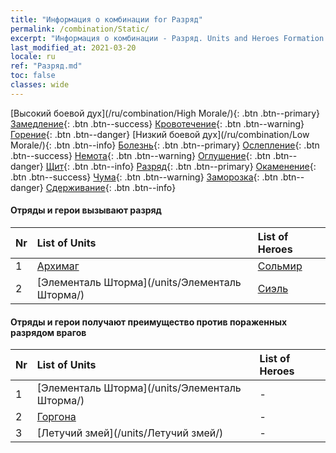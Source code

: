 ```yaml
---
title: "Информация о комбинации for Разряд"
permalink: /combination/Static/
excerpt: "Информация о комбинации - Разряд. Units and Heroes Formation."
last_modified_at: 2021-03-20
locale: ru
ref: "Разряд.md"
toc: false
classes: wide
---
```


  [Высокий боевой дух](/ru/combination/High Morale/){: .btn .btn--primary} [Замедление](/ru/combination/Slow/){: .btn .btn--success} [Кровотечение](/ru/combination/Bleeding/){: .btn .btn--warning} [Горение](/ru/combination/Burning/){: .btn .btn--danger} [Низкий боевой дух](/ru/combination/Low Morale/){: .btn .btn--info} [Болезнь](/ru/combination/Disease/){: .btn .btn--primary} [Ослепление](/ru/combination/Blind/){: .btn .btn--success} [Немота](/ru/combination/Silence/){: .btn .btn--warning} [Оглушение](/ru/combination/Stun/){: .btn .btn--danger} [Щит](/ru/combination/Shield/){: .btn .btn--info} [Разряд](/ru/combination/Static/){: .btn .btn--primary} [Окаменение](/ru/combination/Petrify/){: .btn .btn--success} [Чума](/ru/combination/Plague/){: .btn .btn--warning} [Заморозка](/ru/combination/Freeze/){: .btn .btn--danger} [Сдерживание](/ru/combination/Deterrence/){: .btn .btn--info} 


#### Отряды и герои вызывают разряд

  | Nr |  List of Units  | List of Heroes | 
  |:---|:----------------|:---------------| 
  | 1 | [Архимаг](/units/Архимаг/) | [Сольмир](/heroes/Сольмир/) |
  | 2 | [Элементаль Шторма](/units/Элементаль Шторма/) | [Сиэль](/heroes/Сиэль/) |


#### Отряды и герои получают преимущество против пораженных разрядом врагов

  | Nr |  List of Units  | List of Heroes | 
  |:---|:----------------|:---------------| 
  | 1 | [Элементаль Шторма](/units/Элементаль Шторма/) | - |
  | 2 | [Горгона](/units/Горгона/) | - |
  | 3 | [Летучий змей](/units/Летучий змей/) | - |
